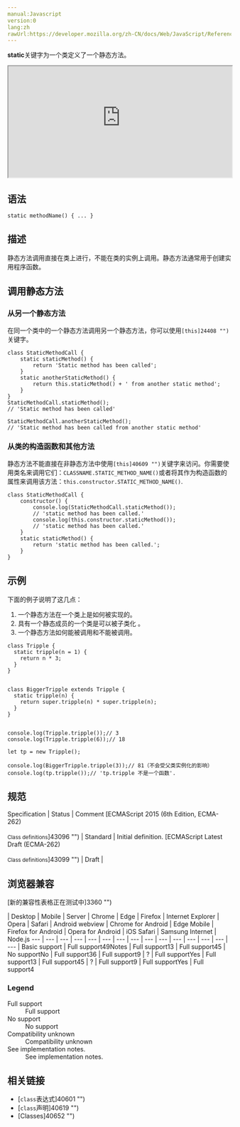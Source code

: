 ```yaml
---
manual:Javascript
version:0
lang:zh
rawUrl:https://developer.mozilla.org/zh-CN/docs/Web/JavaScript/Reference/Classes/static
---
```






**static**关键字为一个类定义了一个静态方法。

<iframe src='https://interactive-examples.mdn.mozilla.net/pages/js/classes-static.html' width='100%' height='250'></iframe>

## 语法<a name="语法"></a>

```
static methodName() { ... }
```

## 描述<a name="描述"></a>


静态方法调用直接在类上进行，不能在类的实例上调用。静态方法通常用于创建实用程序函数。


## 调用静态方法<a name="调用静态方法"></a>

### 从另一个静态方法<a name="从另一个静态方法"></a>


在同一个类中的一个静态方法调用另一个静态方法，你可以使用`[this]24408 "")`关键字。


```
class StaticMethodCall {
    static staticMethod() {
        return 'Static method has been called';
    }
    static anotherStaticMethod() {
        return this.staticMethod() + ' from another static method';
    }
}
StaticMethodCall.staticMethod();
// 'Static method has been called'

StaticMethodCall.anotherStaticMethod();
// 'Static method has been called from another static method'
```

### 从类的构造函数和其他方法<a name="从类的构造函数和其他方法"></a>


静态方法不能直接在非静态方法中使用`[this]40609 "")`关键字来访问。你需要使用类名来调用它们：`CLASSNAME.STATIC_METHOD_NAME()`或者将其作为构造函数的属性来调用该方法：`this.constructor.STATIC_METHOD_NAME()`.


```
class StaticMethodCall {
    constructor() {
        console.log(StaticMethodCall.staticMethod());
        // 'static method has been called.'
        console.log(this.constructor.staticMethod());
        // 'static method has been called.'
    }
    static staticMethod() {
        return 'static method has been called.';
    }
}
```

## 示例<a name="示例"></a>


下面的例子说明了这几点：


1. 一个静态方法在一个类上是如何被实现的。
1. 具有一个静态成员的一个类是可以被子类化 。
1. 一个静态方法如何能被调用和不能被调用。





```
class Tripple {
  static tripple(n = 1) {
    return n * 3;
  }
}


class BiggerTripple extends Tripple {
  static tripple(n) {
    return super.tripple(n) * super.tripple(n);
  }
}


console.log(Tripple.tripple());// 3
console.log(Tripple.tripple(6));// 18

let tp = new Tripple();

console.log(BiggerTripple.tripple(3));// 81（不会受父类实例化的影响）
console.log(tp.tripple());// 'tp.tripple 不是一个函数'.
```





## 规范<a name="规范"></a>

Specification | Status | Comment 
[ECMAScript 2015 (6th Edition, ECMA-262)<br></br><small>Class definitions</small>]43096 "") | Standard | Initial definition. 
[ECMAScript Latest Draft (ECMA-262)<br></br><small>Class definitions</small>]43099 "") | Draft |  


## 浏览器兼容<a name="浏览器兼容"></a>
[新的兼容性表格正在测试中<i></i>]3360 "")

 | <abbr>Desktop<i></i></abbr> | <abbr>Mobile<i></i></abbr> | <abbr>Server<i></i></abbr> 
 | <abbr>Chrome<i></i></abbr> | <abbr>Edge<i></i></abbr> | <abbr>Firefox<i></i></abbr> | <abbr>Internet Explorer<i></i></abbr> | <abbr>Opera<i></i></abbr> | <abbr>Safari<i></i></abbr> | <abbr>Android webview<i></i></abbr> | <abbr>Chrome for Android<i></i></abbr> | <abbr>Edge Mobile<i></i></abbr> | <abbr>Firefox for Android<i></i></abbr> | <abbr>Opera for Android<i></i></abbr> | <abbr>iOS Safari<i></i></abbr> | <abbr>Samsung Internet<i></i></abbr> | <abbr>Node.js<i></i></abbr> 
 ---  |  ---  |  ---  |  ---  |  ---  |  ---  |  ---  |  ---  |  ---  |  ---  |  ---  |  ---  |  ---  |  ---  |  ---  | 
Basic support | <abbr>Full support</abbr>49<abbr>Notes<i></i></abbr> | <abbr>Full support</abbr>13 | <abbr>Full support</abbr>45 | <abbr>No support</abbr>No | <abbr>Full support</abbr>36 | <abbr>Full support</abbr>9 | <abbr>?</abbr> | <abbr>Full support</abbr>Yes | <abbr>Full support</abbr>13 | <abbr>Full support</abbr>45 | <abbr>?</abbr> | <abbr>Full support</abbr>9 | <abbr>Full support</abbr>Yes | <abbr>Full support</abbr>4 


### Legend<a name="Legend"></a>
<dl><dt id=''><abbr>Full support</abbr></dt><dd>Full support</dd><dt id=''><abbr>No support</abbr></dt><dd>No support</dd><dt id=''><abbr>Compatibility unknown</abbr></dt><dd>Compatibility unknown</dd><dt id=''><abbr>See implementation notes.<i></i></abbr></dt><dd>See implementation notes.</dd></dl>

## 相关链接<a name="相关链接"></a>

* [`class`表达式]40601 "")
* [`class`声明]40619 "")
* [Classes]40652 "")



